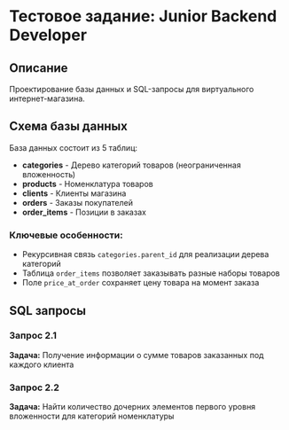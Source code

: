 # Тестовое задание: Junior Backend Developer

## Описание
Проектирование базы данных и SQL-запросы для виртуального интернет-магазина.


## Схема базы данных

База данных состоит из 5 таблиц:

- **categories** - Дерево категорий товаров (неограниченная вложенность)
- **products** - Номенклатура товаров
- **clients** - Клиенты магазина
- **orders** - Заказы покупателей
- **order_items** - Позиции в заказах 

### Ключевые особенности:
- Рекурсивная связь `categories.parent_id` для реализации дерева категорий
- Таблица `order_items` позволяет заказывать разные наборы товаров
- Поле `price_at_order` сохраняет цену товара на момент заказа

## SQL запросы

### Запрос 2.1
**Задача:** Получение информации о сумме товаров заказанных под каждого клиента

### Запрос 2.2  
**Задача:** Найти количество дочерних элементов первого уровня вложенности для категорий номенклатуры